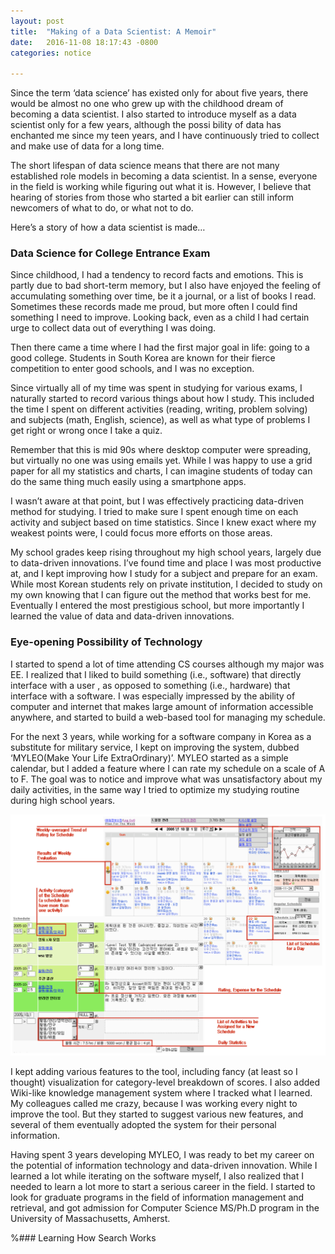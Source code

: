 ```yaml
---
layout: post
title:  "Making of a Data Scientist: A Memoir"
date:   2016-11-08 18:17:43 -0800
categories: notice

---
```


Since the term ‘data science’ has existed only for about five years, there would be almost no one who grew up with the childhood dream of becoming a data scientist. I also started to introduce myself as a data scientist only for a few years, although the possi bility of data has enchanted me since my teen years, and I have continuously tried to collect and make use of data for a long time.

The short lifespan of data science means that there are not many established role models in becoming a data scientist. In a sense, everyone in the field is working while figuring out what it is. However, I believe that hearing of stories from those who started a bit earlier can still inform newcomers of what to do, or what not to do. 

Here’s a story of how a data scientist is made…

### Data Science for College Entrance Exam

Since childhood, I had a tendency to record facts and emotions. This is partly due to bad short-term memory, but I also have enjoyed the feeling of accumulating something over time, be it a journal, or a list of books I read. Sometimes these records made me proud, but more often I could find something I need to improve. Looking back, even as a child I had certain urge to collect data out of everything I was doing.

Then there came a time where I had the first major goal in life: going to a good college. Students in South Korea are known for their fierce competition to enter good schools, and I was no exception. 

Since virtually all of my time was spent in studying for various exams, I naturally started to record various things about how I study. This included the time I spent on different activities (reading, writing, problem solving) and subjects (math, English, science), as well as what type of problems I get right or wrong once I take a quiz. 

Remember that this is mid 90s where desktop computer were spreading, but virtually no one was using emails yet. While I was happy to use a grid paper for all my statistics and charts, I can imagine students of today can do the same thing much easily using a smartphone apps.

I wasn’t aware at that point, but I was effectively practicing data-driven method for studying. I tried to make sure I spent enough time on each activity and subject based on time statistics. Since I knew exact where my weakest points were, I could focus more efforts on those areas.

My school grades keep rising throughout my high school years, largely due to data-driven innovations. I’ve found time and place I was most productive at, and I kept improving how I study for a subject and prepare for an exam. While most Korean students rely on private institution, I decided to study on my own knowing that I can figure out the method that works best for me. Eventually I entered the most prestigious school, but more importantly I learned the value of data and data-driven innovations.

### Eye-opening Possibility of Technology

I started to spend a lot of time attending CS courses although my major was EE. I realized that I liked to build something (i.e., software) that directly interface with a user , as opposed to something (i.e., hardware) that interface with a software. I was especially impressed by the ability of computer and internet that makes large amount of information accessible anywhere, and started to build a web-based tool for managing my schedule.

For the next 3 years, while working for a software company in Korea as a substitute for military service, I kept on improving the system, dubbed ‘MYLEO(Make Your Life ExtraOrdinary)’. MYLEO started as a simple calendar, but I added a feature where I can rate my schedule on a scale of A to F. The goal was to notice and improve what was unsatisfactory about my daily activities, in the same way I tried to optimize my studying routine during high school years.

![Screenshot of MyLEO](images/myleo.png)

I kept adding various features to the tool, including fancy (at least so I thought) visualization for category-level breakdown of scores. I also added Wiki-like knowledge management system where I tracked what I learned. My colleagues called me crazy, because I was working every night to improve the tool. But they started to suggest various new features, and several of them eventually adopted the system for their personal information.

Having spent 3 years developing MYLEO, I was ready to bet my career on the potential of information technology and data-driven innovation. While I learned a lot while iterating on the software myself, I also realized that I needed to learn a lot more to start a serious career in the field. I started to look for graduate programs in the field of information management and retrieval, and got admission for Computer Science MS/Ph.D program in the University of Massachusetts, Amherst.

%### Learning How Search Works
